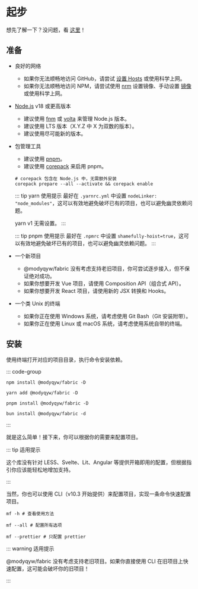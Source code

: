 # 起步

想先了解一下？没问题，看 [这里](./what-is-modyqyw-fabric.md)！

## 准备

- 良好的网络

  - 如果你无法顺畅地访问 GitHub，请尝试 [设置 Hosts](https://github.com/ineo6/hosts) 或使用科学上网。
  - 如果你无法顺畅地访问 NPM，请尝试使用 [nrm](https://github.com/Pana/nrm) 设置镜像、手动设置 [镜像](https://npmmirror.com/) 或使用科学上网。

- [Node.js](https://nodejs.org/) v18 或更高版本

  - 建议使用 [fnm](https://github.com/Schniz/fnm) 或 [volta](https://volta.sh/) 来管理 Node.js 版本。
  - 建议使用 LTS 版本（X.Y.Z 中 X 为双数的版本）。
  - 建议使用尽可能新的版本。

- 包管理工具

  - 建议使用 [pnpm](https://pnpm.io)。
  - 建议使用 [corepack](https://github.com/nodejs/corepack) 来启用 pnpm。

  ```shell
  # corepack 包含在 Node.js 中，无需额外安装
  corepack prepare --all --activate && corepack enable
  ```

  ::: tip yarn 使用提示
  最好在 `.yarnrc.yml` 中设置 `nodeLinker: "node_modules"`，这可以有效地避免破坏已有的项目，也可以避免幽灵依赖问题。

  yarn v1 无需设置。
  :::

  ::: tip pnpm 使用提示
  最好在 `.npmrc` 中设置 `shamefully-hoist=true`，这可以有效地避免破坏已有的项目，也可以避免幽灵依赖问题。
  :::

- 一个新项目

  - @modyqyw/fabric 没有考虑支持老旧项目，你可尝试逐步接入，但不保证绝对成功。
  - 如果你想要开发 Vue 项目，请使用 Composition API（组合式 API）。
  - 如果你想要开发 React 项目，请使用新的 JSX 转换和 Hooks。

- 一个类 Unix 的终端
  - 如果你正在使用 Windows 系统，请考虑使用 Git Bash（Git 安装附带）。
  - 如果你正在使用 Linux 或 macOS 系统，请考虑使用系统自带的终端。

## 安装

使用终端打开对应的项目目录，执行命令安装依赖。

::: code-group

```shell [npm]
npm install @modyqyw/fabric -D
```

```shell [yarn]
yarn add @modyqyw/fabric -D
```

```shell [pnpm]
pnpm install @modyqyw/fabric -D
```

```shell [bun(experimental)]
bun install @modyqyw/fabric -d
```

:::

就是这么简单！接下来，你可以根据你的需要来配置项目。

::: tip 适用提示

这个库没有针对 LESS、Svelte、Lit、Angular 等提供开箱即用的配置，但根据指引你应该能轻松地增加支持。

:::

当然，你也可以使用 CLI（v10.3 开始提供）来配置项目，实现一条命令快速配置项目。

```shell
mf -h # 查看使用方法

mf --all # 配置所有选项

mf --prettier # 只配置 prettier
```

::: warning 适用提示

@modyqyw/fabric 没有考虑支持老旧项目。如果你直接使用 CLI 在旧项目上快速配置，这可能会破坏你的旧项目！

:::
